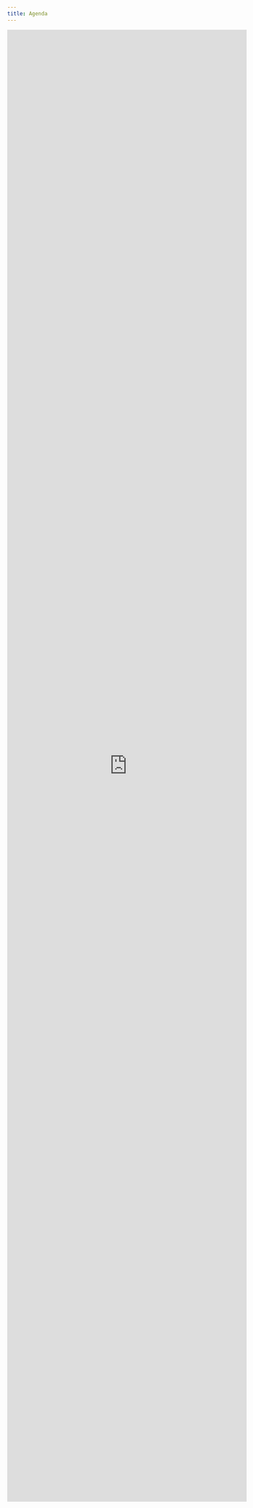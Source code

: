 ```yaml
---
title: Agenda
---
```


<iframe width="110%" height="3400px" style="border:none;" src="https://docs.google.com/document/d/e/2PACX-1vQBE2hiVfwgNrrVYNXnpWyUESNvJ4BvjXC4-gF-wT_CI7FzpLuG8rhTqT3fFYr-WtAmNY5zo3iNQKuQ/pub?embedded=true"></iframe>
